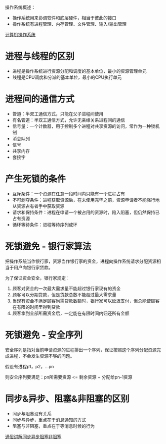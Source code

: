 操作系统概述：

-   操作系统用来协调软件和底层硬件，相当于彼此的接口
-   操作系统有进程管理、内存管理、文件管理、输入/输出管理



[计算机操作系统](http://c.biancheng.net/cpp/u/xitong_1/)



# 进程与线程的区别



-   进程是操作系统进行资源分配和调度的基本单位，最小的资源管理单元
-   线程是CPU调度和分派的基本单位，最小的CPU执行单元



# 进程间的通信方式



-   管道：半双工通信方式，只能在父子进程间使用
-   有名管道：半双工通信方式，允许无亲缘关系进程间的通信
-   信号量：一个计数器，用于控制多个进程对共享资源的访问，常作为一种锁机制
-   消息队列
-   信号
-   共享内存
-   套接字



# 产生死锁的条件



-   互斥条件：一个资源在任意一段时间内只能有一个进程占有
-   不可剥夺条件：进程获取资源后，在未使用完毕之前，资源申请者不能强行地从资源占有者手中获取资源
-   请求和保持条件：进程在申请一个被占用的资源时，陷入阻塞，但仍然保持已占有资源
-   循环等待条件：进程等待序列成环



# 死锁避免 - 银行家算法



把操作系统当作银行家，资源当作银行家的资金，进程向操作系统请求分配资源相当于用户向银行家贷款。



为了保证资金安全，银行家规定：

1.  顾客对资金的一次最大需求量不能超过银行家现有的资金
2.  顾客可以分期贷款，但是贷款总数不能超过最大需求量
3.  当现有资金不满足顾客尚需贷款数额时，银行家可以延迟支付，但总能使顾客在有限的时间里得到贷款
4.  顾客拿到全部所需资金后，一定能在有限时间内归还所有金额



# 死锁避免 - 安全序列



安全序列是指对当前申请资源的进程排出一个序列，保证按照这个序列分配资源完成进程，不会发生资源不够的问题。



假设有进程p1，p2，…pn

则安全序列要满足：pn所需要资源 <= 剩余资源 + 分配给pn-1资源



# 同步&异步、阻塞&非阻塞的区别



-   同步与阻塞没有关系
-   同步与异步，重点在于消息通知的方式
-   阻塞与非阻塞，重点在于等消息时候的行为



[通俗讲解同步异步阻塞非阻塞](https://www.zybuluo.com/phper/note/595507)

